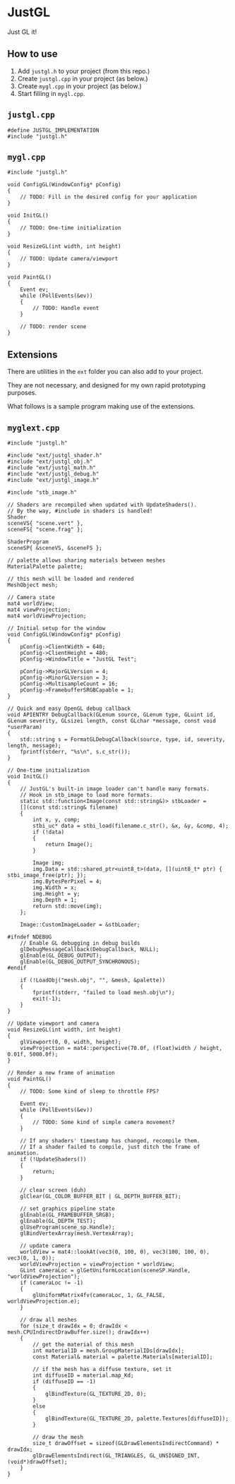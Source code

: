 # JustGL
Just GL it!

## How to use
1. Add `justgl.h` to your project (from this repo.)
2. Create `justgl.cpp` in your project (as below.)
3. Create `mygl.cpp` in your project (as below.)
4. Start filling in `mygl.cpp`.

## `justgl.cpp`
    #define JUSTGL_IMPLEMENTATION
    #include "justgl.h"

## `mygl.cpp`
    #include "justgl.h"

    void ConfigGL(WindowConfig* pConfig)
    {
        // TODO: Fill in the desired config for your application
    }
    
    void InitGL()
    {
        // TODO: One-time initialization
    }
    
    void ResizeGL(int width, int height)
    {
        // TODO: Update camera/viewport
    }
    
    void PaintGL()
    {
        Event ev;
        while (PollEvents(&ev))
        {
            // TODO: Handle event
        }

        // TODO: render scene
    }

## Extensions

There are utilities in the `ext` folder you can also add to your project.

They are not necessary, and designed for my own rapid prototyping purposes.

What follows is a sample program making use of the extensions.

## `myglext.cpp`
    #include "justgl.h"
    
    #include "ext/justgl_shader.h"
    #include "ext/justgl_obj.h"
    #include "ext/justgl_math.h"
    #include "ext/justgl_debug.h"
    #include "ext/justgl_image.h"
    
    #include "stb_image.h"

    // Shaders are recompiled when updated with UpdateShaders().
    // By the way, #include in shaders is handled!
    Shader
    sceneVS{ "scene.vert" },
    sceneFS{ "scene.frag" };
    
    ShaderProgram
    sceneSP{ &sceneVS, &sceneFS };
    
    // palette allows sharing materials between meshes
    MaterialPalette palette;

    // this mesh will be loaded and rendered
    MeshObject mesh;
    
    // Camera state
    mat4 worldView;
    mat4 viewProjection;
    mat4 worldViewProjection;
    
    // Initial setup for the window
    void ConfigGL(WindowConfig* pConfig)
    {
        pConfig->ClientWidth = 640;
        pConfig->ClientHeight = 480;
        pConfig->WindowTitle = "JustGL Test";
        
        pConfig->MajorGLVersion = 4;
        pConfig->MinorGLVersion = 3;
        pConfig->MultisampleCount = 16;
        pConfig->FramebufferSRGBCapable = 1;
    }

    // Quick and easy OpenGL debug callback
    void APIENTRY DebugCallback(GLenum source, GLenum type, GLuint id, GLenum severity, GLsizei length, const GLchar *message, const void *userParam)
    {
        std::string s = FormatGLDebugCallback(source, type, id, severity, length, message);
        fprintf(stderr, "%s\n", s.c_str());
    }
    
    // One-time initialization
    void InitGL()
    {
        // JustGL's built-in image loader can't handle many formats.
        // Hook in stb_image to load more formats.
        static std::function<Image(const std::string&)> stbLoader = 
        [](const std::string& filename)
        {
            int x, y, comp;
            stbi_uc* data = stbi_load(filename.c_str(), &x, &y, &comp, 4);
            if (!data)
            {
                return Image();
            }

            Image img;
            img.Data = std::shared_ptr<uint8_t>(data, [](uint8_t* ptr) { stbi_image_free(ptr); });
            img.BytesPerPixel = 4;
            img.Width = x;
            img.Height = y;
            img.Depth = 1;
            return std::move(img);
        };

        Image::CustomImageLoader = &stbLoader;

    #ifndef NDEBUG
        // Enable GL debugging in debug builds
        glDebugMessageCallback(DebugCallback, NULL);
        glEnable(GL_DEBUG_OUTPUT);
        glEnable(GL_DEBUG_OUTPUT_SYNCHRONOUS);
    #endif

        if (!LoadObj("mesh.obj", "", &mesh, &palette))
        {
            fprintf(stderr, "failed to load mesh.obj\n");
            exit(-1);
        }
    }
    
    // Update viewport and camera
    void ResizeGL(int width, int height)
    {
        glViewport(0, 0, width, height);
        viewProjection = mat4::perspective(70.0f, (float)width / height, 0.01f, 5000.0f);
    }

    // Render a new frame of animation
    void PaintGL()
    {
        // TODO: Some kind of sleep to throttle FPS?
        
        Event ev;
        while (PollEvents(&ev))
        {
            // TODO: Some kind of simple camera movement?
        }
        
        // If any shaders' timestamp has changed, recompile them.
        // If a shader failed to compile, just ditch the frame of animation.
        if (!UpdateShaders())
        {
            return;
        }

        // clear screen (duh)
        glClear(GL_COLOR_BUFFER_BIT | GL_DEPTH_BUFFER_BIT);
        
        // set graphics pipeline state
        glEnable(GL_FRAMEBUFFER_SRGB);
        glEnable(GL_DEPTH_TEST);
        glUseProgram(scene_sp.Handle);
        glBindVertexArray(mesh.VertexArray);
        
        // update camera
        worldView = mat4::lookAt(vec3(0, 100, 0), vec3(100, 100, 0), vec3(0, 1, 0));
        worldViewProjection = viewProjection * worldView;
        GLint cameraLoc = glGetUniformLocation(sceneSP.Handle, "worldViewProjection");
        if (cameraLoc != -1)
        {
            glUniformMatrix4fv(cameraLoc, 1, GL_FALSE, worldViewProjection.e);
        }
        
        // draw all meshes
        for (size_t drawIdx = 0; drawIdx < mesh.CPUIndirectDrawBuffer.size(); drawIdx++)
        {
            // get the material of this mesh
            int materialID = mesh.GroupMaterialIDs[drawIdx];
            const Material& material = palette.Materials[materialID];

            // if the mesh has a diffuse texture, set it
            int diffuseID = material.map_Kd;
            if (diffuseID == -1)
            {
                glBindTexture(GL_TEXTURE_2D, 0);
            }
            else
            {
                glBindTexture(GL_TEXTURE_2D, palette.Textures[diffuseID]);
            }

            // draw the mesh
            size_t drawOffset = sizeof(GLDrawElementsIndirectCommand) * drawIdx;
            glDrawElementsIndirect(GL_TRIANGLES, GL_UNSIGNED_INT, (void*)drawOffset);
        }
    }